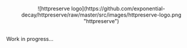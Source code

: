 <p align="center">
![httpreserve logo](https://github.com/exponential-decay/httpreserve/raw/master/src/images/httpreserve-logo.png "httpreserve")
</p>
<br/>
Work in progress...
